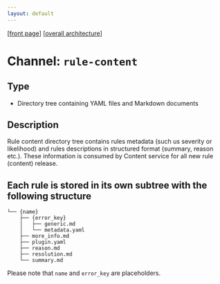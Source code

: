 ```yaml
---
layout: default
---
```

\[[front page](../overall-architecture.html)\] \[[overall architecture](../overall-architecture.html)\]



# Channel: `rule-content`



## Type

* Directory tree containing YAML files and Markdown documents



## Description

Rule content directory tree contains rules metadata (such us severity or
likelihood) and rules descriptions in structured format (summary, reason etc.).
These information is consumed by Content service for all new rule (content)
release.

## Each rule is stored in its own subtree with the following structure

```
└── {name}
    ├── {error_key}
    │   ├── generic.md
    │   └── metadata.yaml
    ├── more_info.md
    ├── plugin.yaml
    ├── reason.md
    ├── resolution.md
    └── summary.md
```

Please note that `name` and `error_key` are placeholders.

